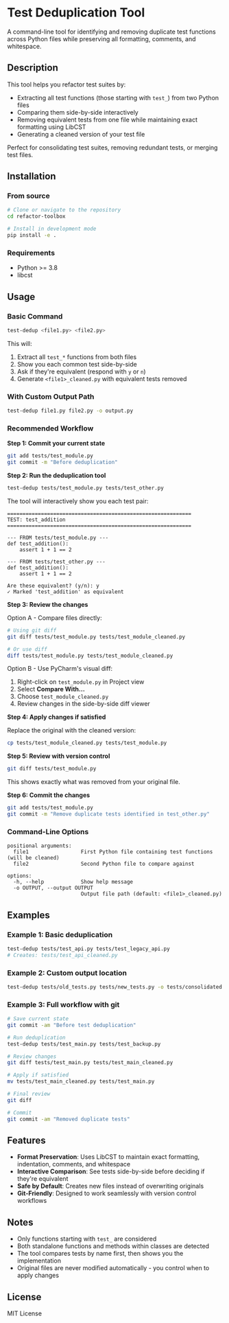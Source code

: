 # Test Deduplication Tool

A command-line tool for identifying and removing duplicate test functions across Python files while preserving all formatting, comments, and whitespace.

## Description

This tool helps you refactor test suites by:
- Extracting all test functions (those starting with `test_`) from two Python files
- Comparing them side-by-side interactively
- Removing equivalent tests from one file while maintaining exact formatting using LibCST
- Generating a cleaned version of your test file

Perfect for consolidating test suites, removing redundant tests, or merging test files.

## Installation

### From source

```bash
# Clone or navigate to the repository
cd refactor-toolbox

# Install in development mode
pip install -e .
```

### Requirements
- Python >= 3.8
- libcst

## Usage

### Basic Command

```bash
test-dedup <file1.py> <file2.py>
```

This will:
1. Extract all `test_*` functions from both files
2. Show you each common test side-by-side
3. Ask if they're equivalent (respond with `y` or `n`)
4. Generate `<file1>_cleaned.py` with equivalent tests removed

### With Custom Output Path

```bash
test-dedup file1.py file2.py -o output.py
```

### Recommended Workflow

**Step 1: Commit your current state**
```bash
git add tests/test_module.py
git commit -m "Before deduplication"
```

**Step 2: Run the deduplication tool**
```bash
test-dedup tests/test_module.py tests/test_other.py
```

The tool will interactively show you each test pair:
```
============================================================
TEST: test_addition
============================================================

--- FROM tests/test_module.py ---
def test_addition():
    assert 1 + 1 == 2

--- FROM tests/test_other.py ---
def test_addition():
    assert 1 + 1 == 2

Are these equivalent? (y/n): y
✓ Marked 'test_addition' as equivalent
```

**Step 3: Review the changes**

Option A - Compare files directly:
```bash
# Using git diff
git diff tests/test_module.py tests/test_module_cleaned.py

# Or use diff
diff tests/test_module.py tests/test_module_cleaned.py
```

Option B - Use PyCharm's visual diff:
1. Right-click on `test_module.py` in Project view
2. Select **Compare With...**
3. Choose `test_module_cleaned.py`
4. Review changes in the side-by-side diff viewer

**Step 4: Apply changes if satisfied**

Replace the original with the cleaned version:
```bash
cp tests/test_module_cleaned.py tests/test_module.py
```

**Step 5: Review with version control**
```bash
git diff tests/test_module.py
```

This shows exactly what was removed from your original file.

**Step 6: Commit the changes**
```bash
git add tests/test_module.py
git commit -m "Remove duplicate tests identified in test_other.py"
```

### Command-Line Options

```
positional arguments:
  file1                 First Python file containing test functions (will be cleaned)
  file2                 Second Python file to compare against

options:
  -h, --help            Show help message
  -o OUTPUT, --output OUTPUT
                        Output file path (default: <file1>_cleaned.py)
```

## Examples

### Example 1: Basic deduplication
```bash
test-dedup tests/test_api.py tests/test_legacy_api.py
# Creates: tests/test_api_cleaned.py
```

### Example 2: Custom output location
```bash
test-dedup tests/old_tests.py tests/new_tests.py -o tests/consolidated.py
```

### Example 3: Full workflow with git
```bash
# Save current state
git commit -am "Before test deduplication"

# Run deduplication
test-dedup tests/test_main.py tests/test_backup.py

# Review changes
git diff tests/test_main.py tests/test_main_cleaned.py

# Apply if satisfied
mv tests/test_main_cleaned.py tests/test_main.py

# Final review
git diff

# Commit
git commit -am "Removed duplicate tests"
```

## Features

- **Format Preservation**: Uses LibCST to maintain exact formatting, indentation, comments, and whitespace
- **Interactive Comparison**: See tests side-by-side before deciding if they're equivalent
- **Safe by Default**: Creates new files instead of overwriting originals
- **Git-Friendly**: Designed to work seamlessly with version control workflows

## Notes

- Only functions starting with `test_` are considered
- Both standalone functions and methods within classes are detected
- The tool compares tests by name first, then shows you the implementation
- Original files are never modified automatically - you control when to apply changes

## License

MIT License